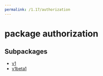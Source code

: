 ```yaml
---
permalink: /1.17/authorization
---
```


# package authorization



## Subpackages

* [v1](authorization-v1.md)
* [v1beta1](authorization-v1beta1.md)